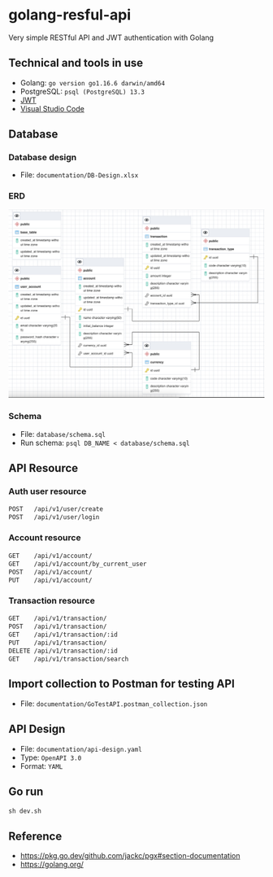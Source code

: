 # golang-resful-api
Very simple RESTful API and JWT authentication with Golang

## Technical and tools in use
- Golang: `go version go1.16.6 darwin/amd64`
- PostgreSQL: `psql (PostgreSQL) 13.3`
- [JWT](https://jwt.io/)
- [Visual Studio Code](https://code.visualstudio.com/)

## Database
### Database design
- File: `documentation/DB-Design.xlsx`
### ERD
![Go API ERD](images/go-api-erd.png)

### Schema
- File: `database/schema.sql`
- Run schema: `psql DB_NAME < database/schema.sql`

## API Resource

### Auth user resource

```
POST   /api/v1/user/create
POST   /api/v1/user/login
```

### Account resource 
```
GET    /api/v1/account/
GET    /api/v1/account/by_current_user
POST   /api/v1/account/
PUT    /api/v1/account/
```

### Transaction resource 
```
GET    /api/v1/transaction/
POST   /api/v1/transaction/
GET    /api/v1/transaction/:id
PUT    /api/v1/transaction/
DELETE /api/v1/transaction/:id
GET    /api/v1/transaction/search
```

## Import collection to Postman for testing API
- File: `documentation/GoTestAPI.postman_collection.json`

## API Design
- File: `documentation/api-design.yaml`
- Type: `OpenAPI 3.0`
- Format: `YAML`

## Go run

```
sh dev.sh
```

## Reference
- https://pkg.go.dev/github.com/jackc/pgx#section-documentation
- https://golang.org/

